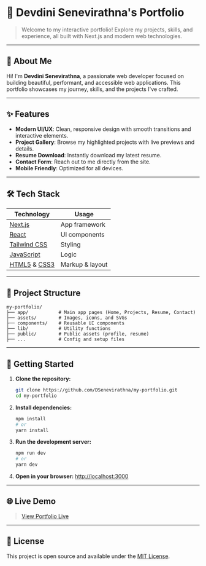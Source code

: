 
# 🚀 Devdini Senevirathna's Portfolio

> Welcome to my interactive portfolio! Explore my projects, skills, and experience, all built with Next.js and modern web technologies.

---

## 👤 About Me

Hi! I'm **Devdini Senevirathna**, a passionate web developer focused on building beautiful, performant, and accessible web applications. This portfolio showcases my journey, skills, and the projects I've crafted.

---

## ✨ Features

- **Modern UI/UX**: Clean, responsive design with smooth transitions and interactive elements.
- **Project Gallery**: Browse my highlighted projects with live previews and details.
- **Resume Download**: Instantly download my latest resume.
- **Contact Form**: Reach out to me directly from the site.
- **Mobile Friendly**: Optimized for all devices.

---

## 🛠️ Tech Stack

| Technology | Usage |
|------------|-------|
| [Next.js](https://nextjs.org/) | App framework |
| [React](https://react.dev/) | UI components |
| [Tailwind CSS](https://tailwindcss.com/) | Styling |
| [JavaScript](https://developer.mozilla.org/en-US/docs/Web/JavaScript) | Logic |
| [HTML5](https://developer.mozilla.org/en-US/docs/Web/Guide/HTML/HTML5) & [CSS3](https://developer.mozilla.org/en-US/docs/Web/CSS) | Markup & layout |

---

## 📂 Project Structure

```
my-portfolio/
├── app/           # Main app pages (Home, Projects, Resume, Contact)
├── assets/        # Images, icons, and SVGs
├── components/    # Reusable UI components
├── lib/           # Utility functions
├── public/        # Public assets (profile, resume)
├── ...            # Config and setup files
```

---

## 🚦 Getting Started

1. **Clone the repository:**
	```bash
	git clone https://github.com/DSenevirathna/my-portfolio.git
	cd my-portfolio
	```
2. **Install dependencies:**
	```bash
	npm install
	# or
	yarn install
	```
3. **Run the development server:**
	```bash
	npm run dev
	# or
	yarn dev
	```
4. **Open in your browser:**
	[http://localhost:3000](http://localhost:3000)

---


## 🌐 Live Demo

> [View Portfolio Live](https://my-portfolio-gold-eight-srax1mvnwq.vercel.app/) 

---

## 📝 License

This project is open source and available under the [MIT License](LICENSE).
